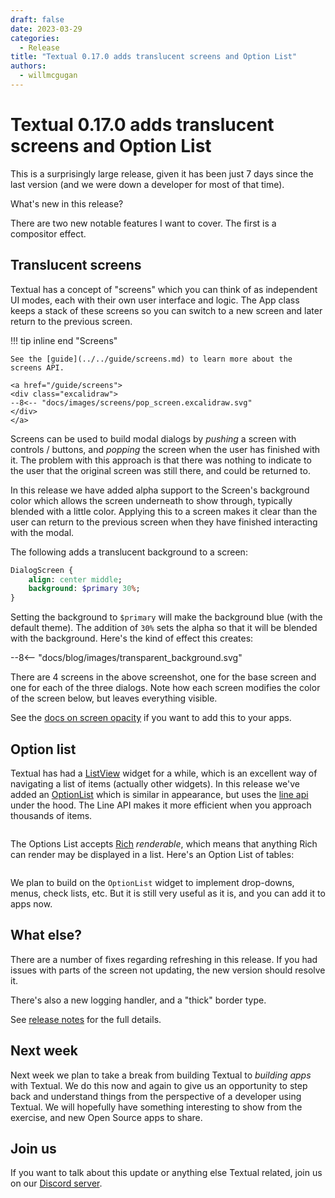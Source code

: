 ```yaml
---
draft: false
date: 2023-03-29
categories:
  - Release
title: "Textual 0.17.0 adds translucent screens and Option List"
authors:
  - willmcgugan
---
```


# Textual 0.17.0 adds translucent screens and Option List

This is a surprisingly large release, given it has been just 7 days since the last version (and we were down a developer for most of that time).

What's new in this release?

<!-- more -->

There are two new notable features I want to cover. The first is a compositor effect.

## Translucent screens

Textual has a concept of "screens" which you can think of as independent UI modes, each with their own user interface and logic.
The App class keeps a stack of these screens so you can switch to a new screen and later return to the previous screen.

!!! tip inline end "Screens"

    See the [guide](../../guide/screens.md) to learn more about the screens API.

    <a href="/guide/screens">
    <div class="excalidraw">
    --8<-- "docs/images/screens/pop_screen.excalidraw.svg"
    </div>
    </a>

Screens can be used to build modal dialogs by *pushing* a screen with controls / buttons, and *popping* the screen when the user has finished with it.
The problem with this approach is that there was nothing to indicate to the user that the original screen was still there, and could be returned to.

In this release we have added alpha support to the Screen's background color which allows the screen underneath to show through, typically blended with a little color.
Applying this to a screen makes it clear than the user can return to the previous screen when they have finished interacting with the modal.

The following adds a translucent background to a screen:

```sass hl_lines="3"
DialogScreen {
    align: center middle;
    background: $primary 30%;
}
```

Setting the background to `$primary` will make the background blue (with the default theme).
The addition of `30%` sets the alpha so that it will be blended with the background.
Here's the kind of effect this creates:

<div>
--8<-- "docs/blog/images/transparent_background.svg"
</div>

There are 4 screens in the above screenshot, one for the base screen and one for each of the three dialogs.
Note how each screen modifies the color of the screen below, but leaves everything visible.

See the [docs on screen opacity](../../guide/screens.md#screen-opacity) if you want to add this to your apps.

## Option list

Textual has had a [ListView](../../widgets/list_view.md) widget for a while, which is an excellent way of navigating a list of items (actually other widgets). In this release we've added an [OptionList](../../widgets/option_list.md) which is similar in appearance, but uses the [line api](../../guide/widgets.md#line-api) under the hood. The Line API makes it more efficient when you approach thousands of items.

```{.textual path="docs/examples/widgets/option_list_strings.py"}
```

The Options List accepts [Rich](https://github.com/Textualize/rich/) *renderable*, which means that anything Rich can render may be displayed in a list. Here's an Option List of tables:

```{.textual path="docs/examples/widgets/option_list_tables.py" columns="100" lines="32"}
```

We plan to build on the `OptionList` widget to implement drop-downs, menus, check lists, etc.
But it is still very useful as it is, and you can add it to apps now.

## What else?

There are a number of fixes regarding refreshing in this release. If you had issues with parts of the screen not updating, the new version should resolve it.

There's also a new logging handler, and a "thick" border type.

See [release notes](https://github.com/Textualize/textual/releases/tag/v0.17.0) for the full details.


## Next week

Next week we plan to take a break from building Textual to *building apps* with Textual.
We do this now and again to give us an opportunity to step back and understand things from the perspective of a developer using Textual.
We will hopefully have something interesting to show from the exercise, and new Open Source apps to share.

## Join us

If you want to talk about this update or anything else Textual related, join us on our [Discord server](https://discord.gg/Enf6Z3qhVr).
